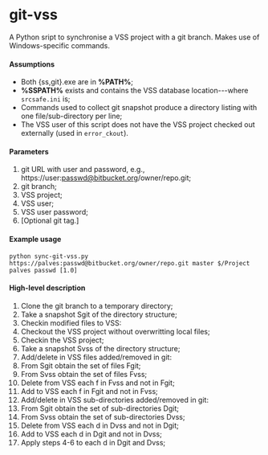 git-vss
=======
A Python sript to synchronise a VSS project with a git branch.
Makes use of Windows-specific commands.

#### Assumptions
* Both {ss,git}.exe are in **%PATH%**;
* **%SSPATH%** exists and contains the VSS database location---where `srcsafe.ini` is;
* Commands used to collect git snapshot produce a directory listing with one
file/sub-directory per line;
* The VSS user of this script does not have the VSS project checked out
externally (used in `error_ckout`).

#### Parameters
1. git URL with user and password, e.g., https://user:passwd@bitbucket.org/owner/repo.git;
2. git branch;
3. VSS project;
4. VSS user;
5. VSS user password;
6. [Optional git tag.]

#### Example usage
```
python sync-git-vss.py https://palves:passwd@bitbucket.org/owner/repo.git master $/Project palves passwd [1.0]
```

#### High-level description
1. Clone the git branch to a temporary directory;
2. Take a snapshot Sgit of the directory structure;
3. Checkin modified files to VSS:
  1. Checkout the VSS project without overwritting local files;
  2. Checkin the VSS project;
4. Take a snapshot Svss of the directory structure;
5. Add/delete in VSS files added/removed in git:
  1. From Sgit obtain the set of files Fgit;
  2. From Svss obtain the set of files Fvss;
  3. Delete from VSS each f in Fvss and not in Fgit;
  4. Add to VSS each f in Fgit and not in Fvss;
6. Add/delete in VSS sub-directories added/removed in git:
  1. From Sgit obtain the set of sub-directories Dgit;
  2. From Svss obtain the set of sub-directories Dvss;
  3. Delete from VSS each d in Dvss and not in Dgit;
  4. Add to VSS each d in Dgit and not in Dvss;
  5. Apply steps 4-6 to each d in Dgit and Dvss;

